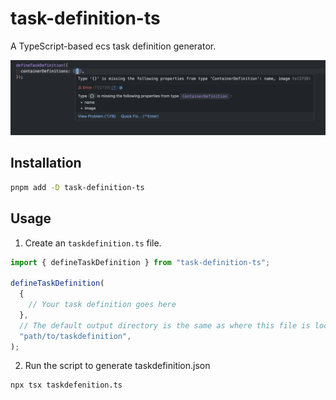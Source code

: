 # task-definition-ts

A TypeScript-based ecs task definition generator.

![alt text](https://raw.githubusercontent.com/shoma-mano/task-definition-ts/main/image.png)

## Installation

```bash
pnpm add -D task-definition-ts
```

## Usage

1. Create an `taskdefinition.ts` file.

```typescript
import { defineTaskDefinition } from "task-definition-ts";

defineTaskDefinition(
  {
    // Your task definition goes here
  },
  // The default output directory is the same as where this file is located
  "path/to/taskdefinition",
);
```

2. Run the script to generate taskdefinition.json

```bash
npx tsx taskdefenition.ts
```
